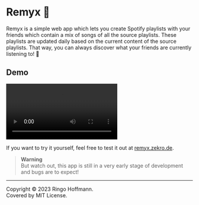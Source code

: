 # Remyx 🎵

Remyx is a simple web app which lets you create Spotify playlists with your friends which contain a mix of songs of all the source playlists. These playlists are updated daily based on the current content of the source playlists. That way, you can always discover what your friends are currently listening to! 🎵

## Demo

<video src="https://user-images.githubusercontent.com/16734205/229344656-aee535e9-cf90-4628-aace-d94f7a42c9bf.mp4"></video>

If you want to try it yourself, feel free to test it out at [remyx.zekro.de](https://remyx.zekro.de).

> **Warning**  
> But watch out, this app is still in a very early stage of development and bugs are to expect!

---

Copyright © 2023 Ringo Hoffmann.  
Covered by MIT License.
